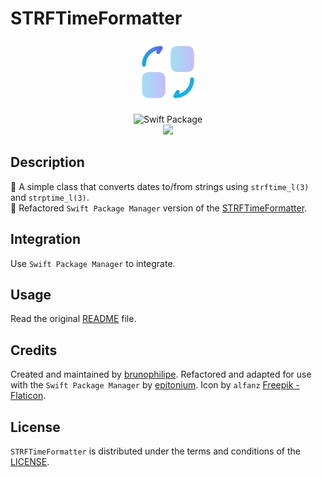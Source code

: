# STRFTimeFormatter

<p align="center">
<img src="Images/coverImage1.png" width="100"/>
</p>

<p align="center">
<img src="https://img.shields.io/badge/SPM-Swift%20Package-FA7343?logo=Swift&style=for-the-badge&logoColor=white" alt="Swift Package">
<br>
<img src="https://img.shields.io/badge/platform-iOS%20|%20macOS%20|%20watchOS%20|%20tvOS-AFDD17.svg?style=flat">
</p>

## Description

🔸 A simple class that converts dates to/from strings using `strftime_l(3)` and `strptime_l(3)`.
<br>🔸 Refactored `Swift Package Manager` version of the [STRFTimeFormatter](https://github.com/brunophilipe/STRFTimeFormatter).

## Integration

Use `Swift Package Manager` to integrate.

## Usage

Read the original [README](https://github.com/brunophilipe/STRFTimeFormatter/blob/6b93f94f75eebd704bc7dda85ce6d81b171f9fa9/README.md) file.

## Credits

Created and maintained by [brunophilipe](https://github.com/brunophilipe). Refactored and adapted for use with the `Swift Package Manager` by [epitonium](https://github.com/epitonium). Icon by `alfanz` [Freepik - Flaticon](https://www.flaticon.com).

## License

`STRFTimeFormatter` is distributed under the terms and conditions of the [LICENSE](https://github.com/brunophilipe/STRFTimeFormatter/blob/6b93f94f75eebd704bc7dda85ce6d81b171f9fa9/LICENSE).
